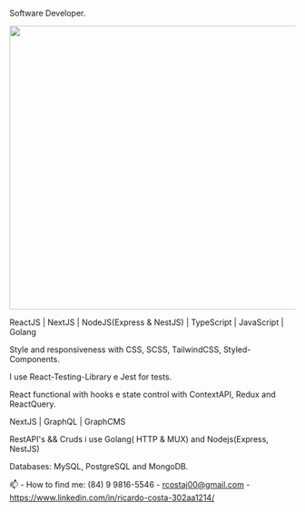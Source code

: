 Software Developer. 

<div align="center">
  <img height="500em" width="700" src="https://raw.githubusercontent.com/MariaLetta/free-gophers-pack/master/illustrations/png/2.png"/>
</div>

ReactJS | NextJS | NodeJS(Express & NestJS) | TypeScript | JavaScript | Golang

Style and responsiveness with CSS, SCSS, TailwindCSS, Styled-Components. 

I  use React-Testing-Library e Jest for tests.

React functional with hooks e state control with ContextAPI, Redux and ReactQuery.

NextJS | GraphQL | GraphCMS

RestAPI's && Cruds i use Golang( HTTP & MUX) and Nodejs(Express, NestJS)

Databases: MySQL, PostgreSQL and MongoDB.

📫 - How to find me:
(84) 9 9816-5546 - rcostaj00@gmail.com - https://www.linkedin.com/in/ricardo-costa-302aa1214/


  
 
  
